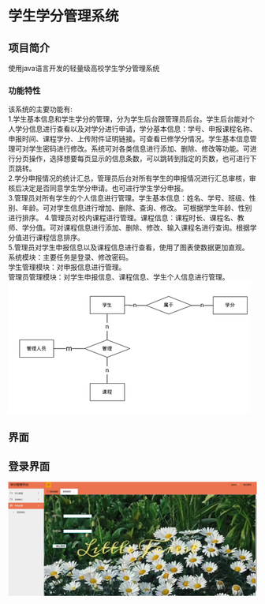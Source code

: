 # 学生学分管理系统
## 项目简介
使用java语言开发的轻量级高校学生学分管理系统
### 功能特性
该系统的主要功能有:  
1.学生基本信息和学生学分的管理，分为学生后台跟管理员后台。学生后台能对个人学分信息进行查看以及对学分进行申请，学分基本信息：学号、申报课程名称、申报时间、课程学分、上传附件证明链接。可查看已修学分情况。学生基本信息管理可对学生密码进行修改。系统可对各类信息进行添加、删除、修改等功能。可进行分页操作，选择想要每页显示的信息条数，可以跳转到指定的页数，也可进行下页跳转。  
2.学分申报情况的统计汇总，管理员后台对所有学生的申报情况进行汇总审核，审核后决定是否同意学生学分申请。也可进行学生学分申报。  
3.管理员对所有学生的个人信息进行管理。学生基本信息：姓名、学号、班级、性别、年龄。可对学生信息进行增加、删除、查询、修改。  可根据学生年龄、性别进行排序。
4.管理员对校内课程进行管理。课程信息：课程时长、课程名、教师、学分值。可对课程信息进行添加、删除、修改、输入课程名进行查询。根据学分值进行课程信息排序。  
5.管理员对学生申报信息以及课程信息进行查看，使用了图表使数据更加直观。  
系统模块：主要任务是登录、修改密码。  
学生管理模块：对申报信息进行管理。  
管理员管理模块：对学生申报信息、课程信息、学生个人信息进行管理。  
![E-R图](https://github.com/bbh0506pcy/demostudent/blob/master/1.png)   
## 界面  
## 登录界面  
![登录图](https://github.com/bbh0506pcy/demostudent/blob/master/2.png)
